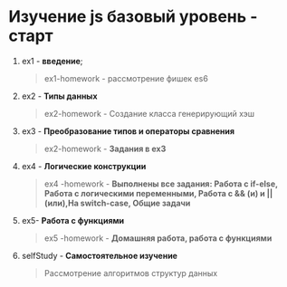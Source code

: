 # Изучение js базовый уровень - старт

1. ex1 - **введение**;
   > ex1-homework - рассмотрение фишек es6
2. ex2 - **Типы данных**
   > ex2-homework - Создание класса генерирующий хэш
3. ex3 - **Преобразование типов и операторы сравнения**
   > ex2-homework - **Задания в ex3**
4. ex4 - **Логические конструкции**
   > ex4 -homework - **Выполнены все задания: Работа с if-else, Работа с логическими переменными, Работа с && (и) и || (или),На switch-case, Общие задачи**
5. ex5- **Работа с функциями**
   > ex5 -homework - **Домашняя работа, работа с функциями**
6. selfStudy - **Самостоятельное изучение**
   > Рассмотрение алгоритмов структур данных
